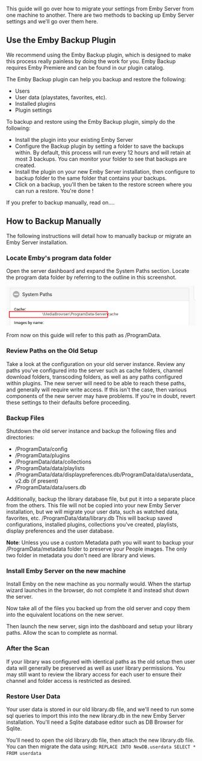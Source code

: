 This guide will go over how to migrate your settings from Emby Server from one machine to another. There are two methods to backing up Emby Server settings and we'll go over them here.

## Use the Emby Backup Plugin

We recommend using the Emby Backup plugin, which is designed to make this process really painless by doing the work for you. Emby Backup requires Emby Premiere and can be found in our plugin catalog.

The Emby Backup plugin can help you backup and restore the following:

* Users
* User data (playstates, favorites, etc).
* Installed plugins
* Plugin settings

To backup and restore using the Emby Backup plugin, simply do the following:
* Install the plugin into your existing Emby Server
* Configure the Backup plugin by setting a folder to save the backups within.
By default, this process will run every 12 hours and will retain at most 3 backups. You can monitor your folder to see that backups are created.
* Install the plugin on your new Emby Server installation, then configure to backup folder to the same folder that contains your backups.
* Click on a backup, you'll then be taken to the restore screen where you can run a restore.
You're done !

If you prefer to backup manually, read on....

## How to Backup Manually

The following instructions will detail how to manually backup or migrate an Emby Server installation.

### Locate Emby's program data folder

Open the server dashboard and expand the System Paths section. Locate the program data folder by referring to the outline in this screenshot.

![](images/server/programdatapath.png)

From now on this guide will refer to this path as /ProgramData.

### Review Paths on the Old Setup

Take a look at the configuration on your old server instance. Review any paths you've configured into the server such as cache folders, channel download folders, transcoding folders, as well as any paths configured within plugins. The new server will need to be able to reach these paths, and generally will require write access. If this isn't the case, then various components of the new server may have problems. If you're in doubt, revert these settings to their defaults before proceeding.


### Backup Files

Shutdown the old server instance and backup the following files and directories:
* /ProgramData/config
* /ProgramData/plugins
* /ProgramData/data/collections
* /ProgramData/data/playlists
* /ProgramData/data/displaypreferences.db/ProgramData/data/userdata_v2.db (if present)
* /ProgramData/data/users.db

Additionally, backup the library database file, but put it into a separate place from the others. This file will not be copied into your new Emby Server installation, but we will migrate your user data, such as watched data, favorites, etc.
/ProgramData/data/library.db
This will backup saved configurations, installed plugins, collections you've created, playlists, display preferences and the user database.

**Note**:  Unless you use a custom Metadata path you will want to backup your /ProgramData/metadata folder to preserve your People images.  The only two folder in metadata you don't need are library and views.

### Install Emby Server on the new machine

Install Emby on the new machine as you normally would. When the startup wizard launches in the browser, do not complete it and instead shut down the server.

Now take all of the files you backed up from the old server and copy them into the equivalent locations on the new server.

Then launch the new server, sign into the dashboard and setup your library paths. Allow the scan to complete as normal.

### After the Scan

If your library was configured with identical paths as the old setup then user data will generally be preserved as well as user library permissions. You may still want to review the library access for each user to ensure their channel and folder access is restricted as desired.

### Restore User Data

Your user data is stored in our old library.db file, and we'll need to run some sql queries to import this into the new library.db in the new Emby Server installation. You'll need a Sqlite database editor such as DB Browser for Sqlite.

You'll need to open the old library.db file, then attach the new library.db file. You can then migrate the data using:
`REPLACE INTO NewDB.userdata SELECT * FROM userdata`